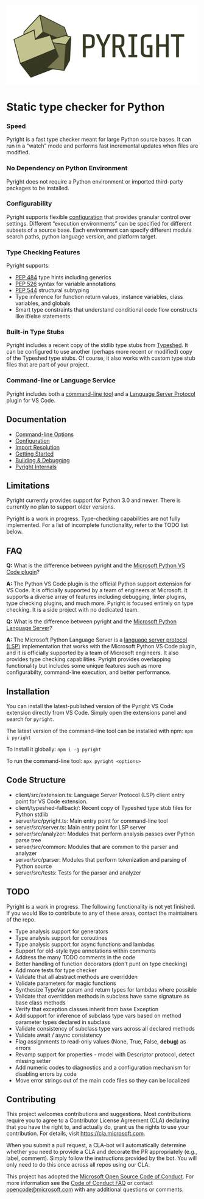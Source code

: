 ![Pyright](/docs/img/PyrightLarge.png)

# Static type checker for Python

### Speed
Pyright is a fast type checker meant for large Python source bases. It can run in a “watch” mode and performs fast incremental updates when files are modified.

### No Dependency on Python Environment
Pyright does not require a Python environment or imported third-party packages to be installed.

### Configurability
Pyright supports flexible [configuration](/docs/configuration.md) that provides granular control over settings. Different “execution environments” can be specified for different subsets of a source base. Each environment can specify different module search paths, python language version, and platform target.

### Type Checking Features
Pyright supports:

* [PEP 484](https://www.python.org/dev/peps/pep-0484/) type hints including generics
* [PEP 526](https://www.python.org/dev/peps/pep-0526/) syntax for variable annotations
* [PEP 544](https://www.python.org/dev/peps/pep-0544/) structural subtyping
* Type inference for function return values, instance variables, class variables, and globals
* Smart type constraints that understand conditional code flow constructs like if/else statements

### Built-in Type Stubs
Pyright includes a recent copy of the stdlib type stubs from [Typeshed](https://github.com/python/typeshed). It can be configured to use another (perhaps more recent or modified) copy of the Typeshed type stubs. Of course, it also works with custom type stub files that are part of your project.

### Command-line or Language Service
Pyright includes both a [command-line tool](/docs/command-line.md) and a [Language Server Protocol](https://microsoft.github.io/language-server-protocol/) plugin for VS Code.



## Documentation
* [Command-line Options](/docs/command-line.md)
* [Configuration](/docs/configuration.md)
* [Import Resolution](/docs/import-resolution.md)
* [Getting Started](/docs/getting-started.md)
* [Building & Debugging](/docs/build-debug.md)
* [Pyright Internals](/docs/internals.md)


## Limitations
Pyright currently provides support for Python 3.0 and newer. There is currently no plan to support older versions.

Pyright is a work in progress. Type-checking capabilities are not fully implemented. For a list of incomplete functionality, refer to the TODO list below.


## FAQ
**Q:** What is the difference between pyright and the [Microsoft Python VS Code plugin](https://github.com/Microsoft/vscode-python)?

**A:** The Python VS Code plugin is the official Python support extension for VS Code. It is officially supported by a team of engineers at Microsoft. It supports a diverse array of features including debugging, linter plugins, type checking plugins, and much more. Pyright is focused entirely on type checking. It is a side project with no dedicated team.


**Q:** What is the difference between pyright and the [Microsoft Python Language Server](https://github.com/Microsoft/python-language-server)?

**A:** The Microsoft Python Language Server is a [language server protocol (LSP)](https://microsoft.github.io/language-server-protocol/) implementation that works with the Microsoft Python VS Code plugin, and it is officially supported by a team of Microsoft engineers. It also provides type checking capabilities. Pyright provides overlapping functionality but includes some unique features such as more configurabilty, command-line execution, and better performance.


## Installation
You can install the latest-published version of the Pyright VS Code extension directly from VS Code. Simply open the extensions panel and search for `pyright`.

The latest version of the command-line tool can be installed with npm:
`npm i pyright`

To install it globally:
`npm i -g pyright`

To run the command-line tool:
`npx pyright <options>`


## Code Structure

* client/src/extension.ts: Language Server Protocol (LSP) client entry point for VS Code extension.
* client/typeshed-fallback/: Recent copy of Typeshed type stub files for Python stdlib
* server/src/pyright.ts: Main entry point for command-line tool
* server/src/server.ts: Main entry point for LSP server
* server/src/analyzer: Modules that perform analysis passes over Python parse tree
* server/src/common: Modules  that are common to the parser and analyzer
* server/src/parser: Modules that perform tokenization and parsing of Python source
* server/src/tests: Tests for the parser and analyzer


## TODO

Pyright is a work in progress. The following functionality is not yet finished. If you would like to contribute to any of these areas, contact the maintainers of the repo.

* Type analysis support for generators
* Type analysis support for coroutines
* Type analysis support for async functions and lambdas
* Support for old-style type annotations within comments
* Address the many TODO comments in the code
* Better handling of function decorators (don't punt on type checking)
* Add more tests for type checker
* Validate that all abstract methods are overridden
* Validate parameters for magic functions
* Synthesize TypeVar param and return types for lambdas where possible
* Validate that overridden methods in subclass have same signature as base class methods
* Verify that exception classes inherit from base Exception
* Add support for inference of subclass type vars based on method parameter types declared in subclass
* Validate consistency of subclass type vars across all declared methods
* Validate await / async consistency
* Flag assignments to read-only values (None, True, False, __debug__) as errors
* Revamp support for properties - model with Descriptor protocol, detect missing setter
* Add numeric codes to diagnostics and a configuration mechanism for disabling errors by code
* Move error strings out of the main code files so they can be localized


## Contributing

This project welcomes contributions and suggestions.  Most contributions require you to agree to a
Contributor License Agreement (CLA) declaring that you have the right to, and actually do, grant us
the rights to use your contribution. For details, visit https://cla.microsoft.com.

When you submit a pull request, a CLA-bot will automatically determine whether you need to provide
a CLA and decorate the PR appropriately (e.g., label, comment). Simply follow the instructions
provided by the bot. You will only need to do this once across all repos using our CLA.

This project has adopted the [Microsoft Open Source Code of Conduct](https://opensource.microsoft.com/codeofconduct/).
For more information see the [Code of Conduct FAQ](https://opensource.microsoft.com/codeofconduct/faq/) or
contact [opencode@microsoft.com](mailto:opencode@microsoft.com) with any additional questions or comments.
